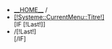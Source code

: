 <ul class="breadcrumb">
	<li><a href="/">__HOME__</a> <span class="divider">/</span></li>
	<li><a href="/[!Systeme::CurrentMenu::Url!]">[!Systeme::CurrentMenu::Titre!]</a> </li>
	[IF [!Last!]]
		<li class="active"><span class="divider">/</span>[!Last!]</li>
	[/IF]
</ul>